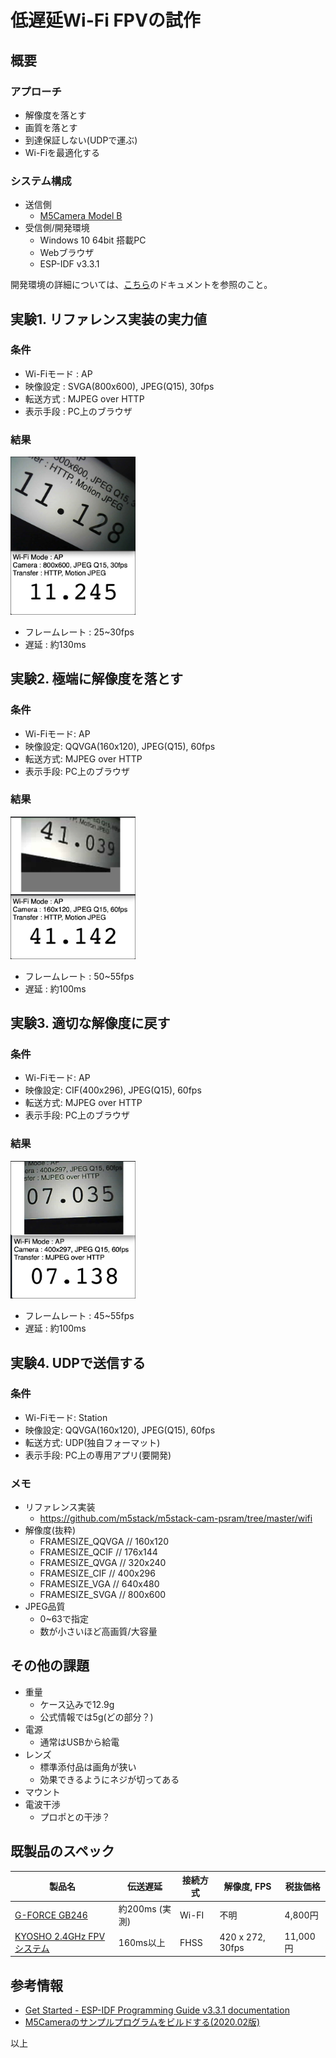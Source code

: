 # 低遅延Wi-Fi FPVの試作

## 概要

### アプローチ

- 解像度を落とす
- 画質を落とす
- 到達保証しない(UDPで運ぶ)
- Wi-Fiを最適化する

### システム構成

- 送信側
  - [M5Camera Model B](https://docs.m5stack.com/#/ja/unit/m5camera)
- 受信側/開発環境
  - Windows 10 64bit 搭載PC
  - Webブラウザ
  - ESP-IDF v3.3.1

開発環境の詳細については、[こちら](DEVELOP.md)のドキュメントを参照のこと。

## 実験1. リファレンス実装の実力値

### 条件

- Wi-Fiモード : AP
- 映像設定 : SVGA(800x600), JPEG(Q15), 30fps
- 転送方式 : MJPEG over HTTP
- 表示手段 : PC上のブラウザ

### 結果

<a href="docs/exp01.mp4?raw=true"><img src="docs/exp01.jpg" width="200"></a>
- フレームレート : 25~30fps
- 遅延 : 約130ms

## 実験2. 極端に解像度を落とす

### 条件

- Wi-Fiモード: AP
- 映像設定: QQVGA(160x120), JPEG(Q15), 60fps
- 転送方式: MJPEG over HTTP
- 表示手段: PC上のブラウザ

### 結果

<a href="docs/exp02.mp4?raw=true"><img src="docs/exp02.jpg" width="200"></a>
- フレームレート : 50~55fps
- 遅延 : 約100ms

## 実験3. 適切な解像度に戻す

### 条件

- Wi-Fiモード: AP
- 映像設定: CIF(400x296), JPEG(Q15), 60fps
- 転送方式: MJPEG over HTTP
- 表示手段: PC上のブラウザ

### 結果

<a href="docs/exp03.mp4?raw=true"><img src="docs/exp03.jpg" width="200"></a>
- フレームレート : 45~55fps
- 遅延 : 約100ms

## 実験4. UDPで送信する

### 条件

- Wi-Fiモード: Station
- 映像設定: QQVGA(160x120), JPEG(Q15), 60fps
- 転送方式: UDP(独自フォーマット)
- 表示手段: PC上の専用アプリ(要開発)

### メモ

- リファレンス実装
    - https://github.com/m5stack/m5stack-cam-psram/tree/master/wifi
- 解像度(抜粋)
    - FRAMESIZE_QQVGA // 160x120
    - FRAMESIZE_QCIF // 176x144
    - FRAMESIZE_QVGA // 320x240
    - FRAMESIZE_CIF // 400x296
    - FRAMESIZE_VGA // 640x480
    - FRAMESIZE_SVGA // 800x600
- JPEG品質
    - 0~63で指定
    - 数が小さいほど高画質/大容量

## その他の課題

- 重量
    - ケース込みで12.9g
    - 公式情報では5g(どの部分？)
- 電源
    - 通常はUSBから給電
- レンズ
    - 標準添付品は画角が狭い
    - 効果できるようにネジが切ってある
- マウント
- 電波干渉
    - プロポとの干渉？

## 既製品のスペック

| 製品名                                                       | 伝送遅延       | 接続方式 | 解像度, FPS      | 税抜価格 |
| ------------------------------------------------------------ | -------------- | -------- | ---------------- | -------- |
| [G-FORCE GB246](http://www.gforce-hobby.jp/products/GB390-b.html) | 約200ms (実測) | Wi-FI    | 不明             | 4,800円  |
| [KYOSHO 2.4GHz FPVシステム](https://rc.kyosho.com/ja/82724.html) | 160ms以上      | FHSS     | 420 x 272, 30fps | 11,000円 |

## 参考情報

- [Get Started - ESP-IDF Programming Guide v3.3.1 documentation](https://docs.espressif.com/projects/esp-idf/en/v3.3.1/get-started/windows-setup.html)
- [M5Cameraのサンプルプログラムをビルドする(2020.02版)](https://qiita.com/lutecia16v/items/e76129ea3c4160f270f2)

以上


